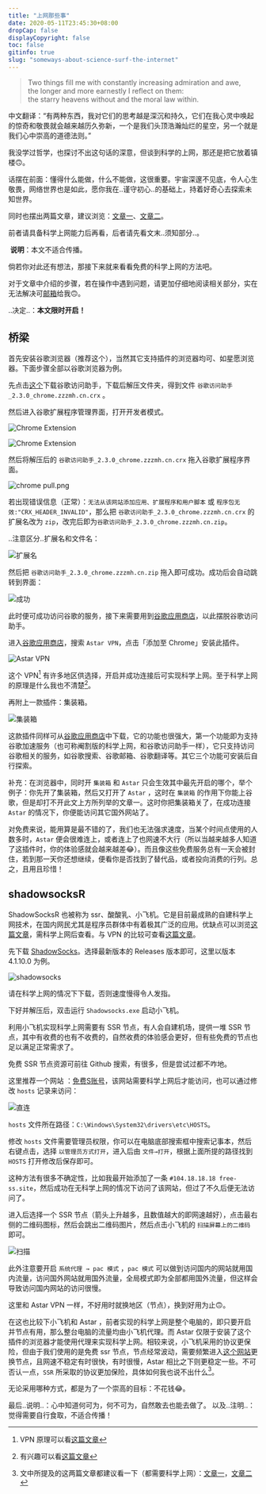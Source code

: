 ```yaml
---
title: "上网那些事"
date: 2020-05-11T23:45:30+08:00
dropCap: false
displayCopyright: false
toc: false
gitinfo: true
slug: "someways-about-science-surf-the-internet"
---
```

<blockquote class="quote-center">
<p>
<font class = "colorfulfont">
Two things fill me with constantly increasing admiration and awe,</br>the longer and more earnestly I reflect on them: </br>the starry heavens without and the moral law within.
</font>
</p>
</blockquote>

中文翻译：“有两种东西，我对它们的思考越是深沉和持久，它们在我心灵中唤起的惊奇和敬畏就会越来越历久弥新，一个是我们头顶浩瀚灿烂的星空，另一个就是我们心中崇高的道德法则。”

我没学过哲学，也探讨不出这句话的深意，但谈到科学的上网，那还是把它放着镇楼🙃。

话摆在前面：懂得什么能做，什么不能做，这很重要。宇宙深邃不见底，令人心生敬畏，网络世界也是如此，愿你我在..谨守初心..的基础上，持着好奇心去探索未知世界。

同时也摆出两篇文章，建议浏览：[文章一](https://qiangwaikan.com/gfw/)、[文章二](https://cnodejs.org/topic/5b0fc85b5cd02be640901047)。

前者请具备科学上网能力后再看，后者请先看文末..须知部分..。

<font class = "colorfulfont"> **说明**：本文不适合传播。</font>

倘若你对此还有想法，那接下来就来看看免费的科学上网的方法吧。

对于文章中介绍的步骤，若在操作中遇到问题，请更加仔细地阅读相关部分，实在无法解决可<a href="mailto:ruchan1225@gmail.com" title="E-Mail → mailto:ruchan1225@gmail.com" rel="noopener" target="_blank">邮箱</a>给我🙃。

..决定..：**本文限时开启！**

## 桥梁

首先安装谷歌浏览器（推荐这个），当然其它支持插件的浏览器均可、如星愿浏览器。下面步骤全部以谷歌浏览器为例。

先点击[这个](https://gateway.pinata.cloud/ipfs/QmetpuozsRGL4GQA9ysfuatfwyMhmRU3EaVCmAJK75KwTj/gocklaboggjfkolaknpbhddbaopcepfp.zip)下载谷歌访问助手，下载后解压文件夹，得到文件 `谷歌访问助手_2.3.0_chrome.zzzmh.cn.crx` 。

然后进入谷歌扩展程序管理界面，打开开发者模式。

![Chrome Extension](/images/随笔/chrome_extension.png "路径")

![Chrome Extension](/images/随笔/chrome_extension_explore.png "开发者模式")

然后将解压后的 `谷歌访问助手_2.3.0_chrome.zzzmh.cn.crx` 拖入谷歌扩展程序界面。

![chrome pull.png](/images/随笔/chrome_pull.png "拖入")

若出现错误信息（正常）：`无法从该网站添加应用、扩展程序和用户脚本` 或 `程序包无效:"CRX_HEADER_INVALID"`，那么把 `谷歌访问助手_2.3.0_chrome.zzzmh.cn.crx` 的扩展名改为 `zip`，改完后即为`谷歌访问助手_2.3.0_chrome.zzzmh.cn.zip`。

..注意区分..扩展名和文件名：

![扩展名](/images/随笔/chrome_extension_name.png "查看扩展名")

然后把 `谷歌访问助手_2.3.0_chrome.zzzmh.cn.zip` 拖入即可成功。成功后会自动跳转到界面：

![成功](/images/随笔/chrome_attend.png "安装成功")

此时便可成功访问谷歌的服务，接下来需要用到[谷歌应用商店](https://chrome.google.com/webstore/category/extensions?hl=zh-CN)，以此摆脱谷歌访问助手。

进入[谷歌应用商店](https://chrome.google.com/webstore/category/extensions?hl=zh-CN)，搜索 `Astar VPN`，点击「添加至 Chrome」安装此插件。

![Astar VPN](/images/随笔/chrome_astar.png "Astar VPN")

这个 VPN[^1] 有许多地区供选择，开启并成功连接后可实现科学上网。至于科学上网的原理是什么我也不清楚[^2]。

再附上一款插件：集装箱。

![集装箱](/images/随笔/chrome_box.png "集装箱")

这款插件同样可从[谷歌应用商店](https://chrome.google.com/webstore/category/extensions?hl=zh-CN)中下载，它的功能也很强大，第一个功能即为支持谷歌加速服务（也可称阉割版的科学上网，和谷歌访问助手一样），它只支持访问谷歌相关的服务，如谷歌搜索、谷歌邮箱、谷歌翻译等。其它三个功能可安装后自行探索。

补充：在浏览器中，同时开 `集装箱` 和 `Astar` 只会生效其中最先开启的哪个，举个例子：你先开了集装箱，然后又打开了 `Astar` ，这时在 `集装箱` 的作用下你能上谷歌，但是却打不开此文上方所列举的文章一。这时你把集装箱关了，在成功连接 `Astar` 的情况下，你便能访问其它国外网站了。

对免费来说，能用算是最不错的了，我们也无法强求速度，当某个时间点使用的人数多时，`Astar` 便会很难连上，或者连上了也网速不大行（所以当越来越多人知道了这插件时，你的体验感就会越来越差😂）。而且像这些免费服务总有一天会被封住，若到那一天你还想继续，便看你是否找到了替代品，或者投向消费的行列。总之，且用且珍惜！

## shadowsocksR

ShadowSocksR 也被称为 ssr、酸酸乳、小飞机。它是目前最成熟的自建科学上网技术，在国内网民尤其是程序员群体中有着极其广泛的应用。优缺点可以浏览[这篇文章](https://www.wallmama.com/)，需科学上网后查看。与 VPN 的比较可查看[这篇文章](https://reezon.github.io/2018/05/23/关于ss(酸酸)和ssr(酸酸乳)，还有vpn和socks5/)。

先下载 [ShadowSocks](https://github.com/shadowsocks/shadowsocks-windows/releases)。选择最新版本的 Releases 版本即可，这里以版本 4.1.10.0 为例。

![shadowsocks](/images/随笔/shadowsocks.png "Shadowsocks")

请在科学上网的情况下下载，否则速度慢得令人发指。

下好并解压后，双击运行 `Shadowsocks.exe` 启动小飞机。

利用小飞机实现科学上网需要有 SSR 节点，有人会自建机场，提供一堆 SSR 节点，其中有收费的也有不收费的，自然收费的体验感会更好，但有些免费的节点也足以满足正常需求了。

免费 SSR 节点资源可前往 Github 搜索，有很多，但是尝试过都不咋地。

这里推荐一个网站 ：[免费S账号](https://free-ss.site/)，该网站需要科学上网后才能访问，也可以通过修改 `hosts` 记录来访问：

![直连](/images/随笔/direct_access.png "直连")

`hosts` 文件所在路径：`C:\Windows\System32\drivers\etc\HOSTS`。

修改 `hosts` 文件需要管理员权限，你可以在电脑底部搜索框中搜索记事本，然后右键点击，选择 `以管理员方式打开`，进入后由 `文件→打开`，根据上面所提的路径找到 `HOSTS` 打开修改后保存即可。

这种方法有很多不确定性，比如我最开始添加了一条 `#104.18.18.18 free-ss.site`，然后成功在无科学上网的情况下访问了该网站，但过了不久后便无法访问了。

进入后选择一个 SSR 节点（箭头上升越多，且数值越大的即网速越好），点击最右侧的二维码图标，然后会跳出二维码图片，然后点击小飞机的 `扫描屏幕上的二维码` 即可。

![扫描](/images/随笔/code.png "扫描二维码")

此外注意要开启 `系统代理 → pac 模式` ，`pac 模式` 可以做到访问国内的网站就用国内流量，访问国外网站就用国外流量，全局模式即为全部都用国外流量，但这样会导致访问国内网站的访问很慢。

这里和 Astar VPN 一样，不好用时就换地区（节点），换到好用为止🙃。

在这也比较下小飞机和 Astar ，前者实现的科学上网是整个电脑的，即只要开启并节点有用，那么整台电脑的流量均由小飞机代理。而 Astar 仅限于安装了这个插件的浏览器才能使用代理来实现科学上网。相较来说，小飞机采用的协议更保险，但由于我们使用的是免费 ssr 节点，节点经常波动，需要频繁进入[这个网站](https://free-ss.site/)更换节点，且网速不稳定有时很快，有时很慢，Astar 相比之下则更稳定一些。不可否认一点，`SSR` 所采取的协议更加保险，具体如何我也说不出什么[^3]。

无论采用哪种方式，都是为了一个崇高的目标：不花钱😂。

最后..说明..：心中知道何可为，何不可为，自然敢去也能去做了。
以及..注明..：觉得需要自行食取，不适合传播！

[^1]:VPN 原理可以看[这篇文章](https://zhuanlan.zhihu.com/p/71536075)
[^2]:有兴趣可以看[这篇文章](https://hengyunabc.github.io/something-about-science-surf-the-internet/)

[^3]:文中所提及的这两篇文章都建议看一下（都需要科学上网）：[文章一](https://qiangwaikan.com/gfw/)，[文章二](https://www.wallmama.com/)

